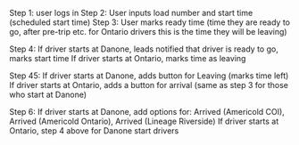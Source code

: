 Step 1: user logs in
Step 2: User inputs load number and start time (scheduled start time)
Step 3: User marks ready time (time they are ready to go, after pre-trip etc. for Ontario drivers this is the time they will be leaving)

Step 4:
If driver starts at Danone, leads notified that driver is ready to go, marks start time
If driver starts at Ontario, marks time as leaving

Step 45:
If driver starts at Danone, adds button for Leaving (marks time left)
If driver starts at Ontario, adds a button for arrival (same as step 3 for those who start at Danone)

Step 6:
If driver starts at Danone, add options for: Arrived (Americold COI), Arrived (Americold Ontario), Arrived (Lineage Riverside)
If driver starts at Ontario, step 4 above for Danone start drivers


